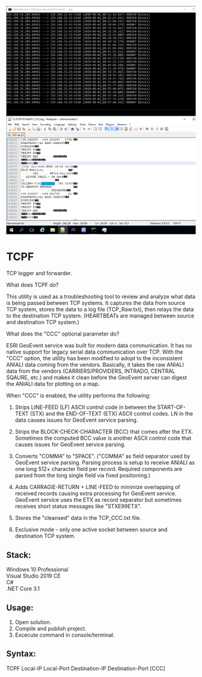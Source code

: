![Preview](Preview.png?raw=true "Preview")

# TCPF
TCP logger and forwarder.

What does TCPF do? 

This utility is used as a troubleshooting tool to review and analyze what data is being passed between TCP systems.  It captures the data from source TCP system, stores the data to a log file (TCP_Raw.txt), then relays the data to the destination TCP system.  (HEARTBEATs are managed between source and destination TCP system.)

What does the "CCC" optional parameter do?

ESRI GeoEvent service was built for modern data communication.  It has no native support for legacy serial data communication over TCP.  With the "CCC" option, the utility has been modified to adopt to the inconsistent ANIALI data coming from the vendors.  Basically, it takes the raw ANIALI data from the vendors (CARRIERS/PROVIDERS, INTRADO, CENTRAL SQAURE, etc.) and makes it clean before the GeoEvent server can digest the ANIALI data for plotting on a map.

When "CCC" is enabled, the utility performs the following: 

1) Strips LINE-FEED (LF) ASCII control code in between the START-OF-TEXT (STX) and the END-OF-TEXT (ETX) ASCII control codes. LN in the data causes issues for GeoEvent service parsing.

2) Strips the BLOCK-CHECK-CHARACTER (BCC) that comes after the ETX. Sometimes the computed BCC value is another ASCII control code that causes issues for GeoEvent service parsing.

3) Converts "COMMA" to "SPACE". ("COMMA" as field separator used by GeoEvent service parsing.  Parsing process is setup to receive ANIALI as one long 512+ character field per record.  Required components are parsed from the long single field via fixed positioning.) 

4) Adds CARRAGIE-RETURN + LINE-FEED to minimize overlapping of received records causing extra processing for GeoEvent service.  GeoEvent service uses the ETX as record separator but sometimes receives short status messages like "STXE99ETX".

5) Stores the "cleansed" data in the TCP_CCC.txt file.

6) Exclusive mode - only one active socket between source and destination TCP system.


## Stack:

Windows 10 Professional\
Visual Studio 2019 CE\
C#\
.NET Core 3.1

## Usage:

1. Open solution.
2. Compile and publish project.
3. Excecute command in console/terminal.

## Syntax:

TCPF Local-IP Local-Port Destination-IP Destination-Port [CCC]
